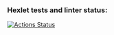 ### Hexlet tests and linter status:
[![Actions Status](https://github.com/Rombari/frontend-project-44/workflows/hexlet-check/badge.svg)](https://github.com/Rombari/frontend-project-44/actions)